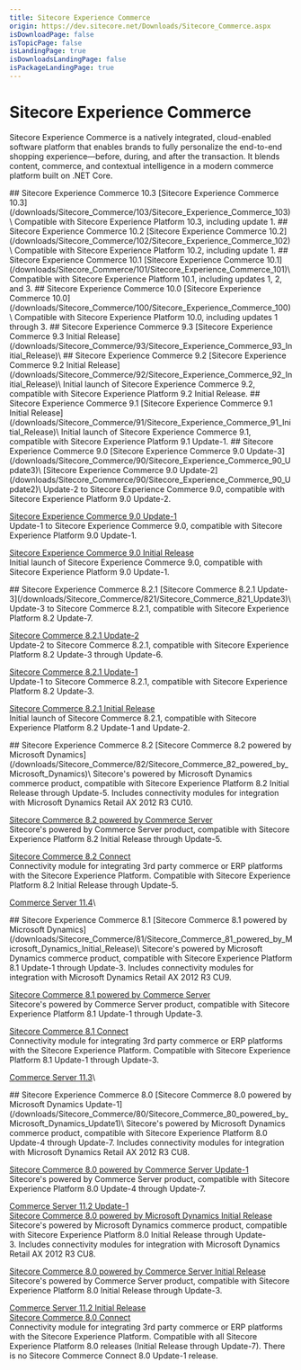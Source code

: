 ```yaml
---
title: Sitecore Experience Commerce
origin: https://dev.sitecore.net/Downloads/Sitecore_Commerce.aspx
isDownloadPage: false
isTopicPage: false
isLandingPage: true
isDownloadsLandingPage: false
isPackageLandingPage: true
---
```


# Sitecore Experience Commerce

Sitecore Experience Commerce is a natively integrated, cloud-enabled software platform that enables brands to fully personalize the end-to-end shopping experience—before, during, and after the transaction. It blends content, commerce, and contextual intelligence in a modern commerce platform built on .NET Core.

<Card variant='outlineRaised' px={0} mb={8}>
<CardHeader>
## Sitecore Experience Commerce 10.3
</CardHeader>
<CardBody>
[Sitecore Experience Commerce 10.3](/downloads/Sitecore_Commerce/103/Sitecore_Experience_Commerce_103)\
Compatible with Sitecore Experience Platform 10.3, including update 1.


</CardBody>          
</Card>
<Card variant='outlineRaised' px={0} mb={8}>
<CardHeader>
## Sitecore Experience Commerce 10.2
</CardHeader>
<CardBody>
[Sitecore Experience Commerce 10.2](/downloads/Sitecore_Commerce/102/Sitecore_Experience_Commerce_102)\
Compatible with Sitecore Experience Platform 10.2, including update 1.


</CardBody>          
</Card>
<Card variant='outlineRaised' px={0} mb={8}>
<CardHeader>
## Sitecore Experience Commerce 10.1
</CardHeader>
<CardBody>
[Sitecore Experience Commerce 10.1](/downloads/Sitecore_Commerce/101/Sitecore_Experience_Commerce_101)\
Compatible with Sitecore Experience Platform 10.1, including updates 1, 2, and 3.


</CardBody>          
</Card>
<Card variant='outlineRaised' px={0} mb={8}>
<CardHeader>
## Sitecore Experience Commerce 10.0
</CardHeader>
<CardBody>
[Sitecore Experience Commerce 10.0](/downloads/Sitecore_Commerce/100/Sitecore_Experience_Commerce_100)\
Compatible with Sitecore Experience Platform 10.0, including updates 1 through 3.


</CardBody>          
</Card>
<Card variant='outlineRaised' px={0} mb={8}>
<CardHeader>
## Sitecore Experience Commerce 9.3
</CardHeader>
<CardBody>
[Sitecore Experience Commerce 9.3 Initial Release](/downloads/Sitecore_Commerce/93/Sitecore_Experience_Commerce_93_Initial_Release)\

</CardBody>          
</Card>
<Card variant='outlineRaised' px={0} mb={8}>
<CardHeader>
## Sitecore Experience Commerce 9.2
</CardHeader>
<CardBody>
[Sitecore Experience Commerce 9.2 Initial Release](/downloads/Sitecore_Commerce/92/Sitecore_Experience_Commerce_92_Initial_Release)\
Initial launch of Sitecore Experience Commerce 9.2, compatible with Sitecore Experience Platform 9.2 Initial Release.


</CardBody>          
</Card>
<Card variant='outlineRaised' px={0} mb={8}>
<CardHeader>
## Sitecore Experience Commerce 9.1
</CardHeader>
<CardBody>
[Sitecore Experience Commerce 9.1 Initial Release](/downloads/Sitecore_Commerce/91/Sitecore_Experience_Commerce_91_Initial_Release)\
Initial launch of Sitecore Experience Commerce 9.1, compatible with Sitecore Experience Platform 9.1 Update-1.


</CardBody>          
</Card>
<Card variant='outlineRaised' px={0} mb={8}>
<CardHeader>
## Sitecore Experience Commerce 9.0
</CardHeader>
<CardBody>
[Sitecore Experience Commerce 9.0 Update-3](/downloads/Sitecore_Commerce/90/Sitecore_Experience_Commerce_90_Update3)\
[Sitecore Experience Commerce 9.0 Update-2](/downloads/Sitecore_Commerce/90/Sitecore_Experience_Commerce_90_Update2)\
Update-2 to Sitecore Experience Commerce 9.0, compatible with Sitecore Experience Platform 9.0 Update-2.

[Sitecore Experience Commerce 9.0 Update-1](/downloads/Sitecore_Commerce/90/Sitecore_Experience_Commerce_90_Update1)\
Update-1 to Sitecore Experience Commerce 9.0, compatible with Sitecore Experience Platform 9.0 Update-1.

[Sitecore Experience Commerce 9.0 Initial Release](/downloads/Sitecore_Commerce/90/Sitecore_Experience_Commerce_90_Initial_Release)\
Initial launch of Sitecore Experience Commerce 9.0, compatible with Sitecore Experience Platform 9.0 Update-1.


</CardBody>          
</Card>
<Card variant='outlineRaised' px={0} mb={8}>
<CardHeader>
## Sitecore Experience Commerce 8.2.1
</CardHeader>
<CardBody>
[Sitecore Commerce 8.2.1 Update-3](/downloads/Sitecore_Commerce/821/Sitecore_Commerce_821_Update3)\
Update-3 to Sitecore Commerce 8.2.1, compatible with Sitecore Experience Platform 8.2 Update-7.

[Sitecore Commerce 8.2.1 Update-2](/downloads/Sitecore_Commerce/821/Sitecore_Commerce_821_Update2)\
Update-2 to Sitecore Commerce 8.2.1, compatible with Sitecore Experience Platform 8.2 Update-3 through Update-6.

[Sitecore Commerce 8.2.1 Update-1](/downloads/Sitecore_Commerce/821/Sitecore_Commerce_821_Update1)\
Update-1 to Sitecore Commerce 8.2.1, compatible with Sitecore Experience Platform 8.2 Update-3.

[Sitecore Commerce 8.2.1 Initial Release](/downloads/Sitecore_Commerce/821/Sitecore_Commerce_821)\
Initial launch of Sitecore Commerce 8.2.1, compatible with Sitecore Experience Platform 8.2 Update-1 and Update-2.


</CardBody>          
</Card>
<Card variant='outlineRaised' px={0} mb={8}>
<CardHeader>
## Sitecore Experience Commerce 8.2
</CardHeader>
<CardBody>
[Sitecore Commerce 8.2 powered by Microsoft Dynamics](/downloads/Sitecore_Commerce/82/Sitecore_Commerce_82_powered_by_Microsoft_Dynamics)\
Sitecore's powered by Microsoft Dynamics commerce product, compatible with Sitecore Experience Platform 8.2 Initial Release through Update-5. Includes connectivity modules for integration with Microsoft Dynamics Retail AX 2012 R3 CU10.

[Sitecore Commerce 8.2 powered by Commerce Server](/downloads/Sitecore_Commerce/82/Sitecore_Commerce_82_powered_by_Commerce_Server)\
Sitecore's powered by Commerce Server product, compatible with Sitecore Experience Platform 8.2 Initial Release through Update-5.

[Sitecore Commerce 8.2 Connect](/downloads/Sitecore_Commerce/82/Sitecore_Commerce_82_Connect)\
Connectivity module for integrating 3rd party commerce or ERP platforms with the Sitecore Experience Platform. Compatible with Sitecore Experience Platform 8.2 Initial Release through Update-5.

[Commerce Server 11.4](/downloads/Sitecore_Commerce/82/Commerce_Server_114)\

</CardBody>          
</Card>
<Card variant='outlineRaised' px={0} mb={8}>
<CardHeader>
## Sitecore Experience Commerce 8.1
</CardHeader>
<CardBody>
[Sitecore Commerce 8.1 powered by Microsoft Dynamics](/downloads/Sitecore_Commerce/81/Sitecore_Commerce_81_powered_by_Microsoft_Dynamics_Initial_Release)\
Sitecore's powered by Microsoft Dynamics commerce product, compatible with Sitecore Experience Platform 8.1 Update-1 through Update-3. Includes connectivity modules for integration with Microsoft Dynamics Retail AX 2012 R3 CU9.

[Sitecore Commerce 8.1 powered by Commerce Server](/downloads/Sitecore_Commerce/81/Sitecore_Commerce_81_powered_by_CS)\
Sitecore's powered by Commerce Server product, compatible with Sitecore Experience Platform 8.1 Update-1 through Update-3.

[Sitecore Commerce 8.1 Connect](/downloads/Sitecore_Commerce/81/Sitecore_Commerce_81_Connect)\
Connectivity module for integrating 3rd party commerce or ERP platforms with the Sitecore Experience Platform. Compatible with Sitecore Experience Platform 8.1 Update-1 through Update-3.

[Commerce Server 11.3](/downloads/Sitecore_Commerce/81/Sitecore_Commerce_Server_113)\

</CardBody>          
</Card>
<Card variant='outlineRaised' px={0} mb={8}>
<CardHeader>
## Sitecore Experience Commerce 8.0
</CardHeader>
<CardBody>
[Sitecore Commerce 8.0 powered by Microsoft Dynamics Update-1](/downloads/Sitecore_Commerce/80/Sitecore_Commerce_80_powered_by_Microsoft_Dynamics_Update1)\
Sitecore's powered by Microsoft Dynamics commerce product, compatible with Sitecore Experience Platform 8.0 Update-4 through Update-7. Includes connectivity modules for integration with Microsoft Dynamics Retail AX 2012 R3 CU8.

[Sitecore Commerce 8.0 powered by Commerce Server Update-1](/downloads/Sitecore_Commerce/80/Sitecore_Commerce_80_powered_by_Commerce_Server_Update1)\
Sitecore's powered by Commerce Server product, compatible with Sitecore Experience Platform 8.0 Update-4 through Update-7.

[Commerce Server 11.2 Update-1](/downloads/Sitecore_Commerce/80/Commerce_Server_112_Update1)\
[Sitecore Commerce 8.0 powered by Microsoft Dynamics Initial Release](/downloads/Sitecore_Commerce/80/Sitecore_Commerce_80_powered_by_Microsoft_Dynamics_Initial_Release)\
Sitecore's powered by Microsoft Dynamics commerce product, compatible with Sitecore Experience Platform 8.0 Initial Release through Update-3. Includes connectivity modules for integration with Microsoft Dynamics Retail AX 2012 R3 CU8.

[Sitecore Commerce 8.0 powered by Commerce Server Initial Release](/downloads/Sitecore_Commerce/80/Sitecore_Commerce_80_powered_by_Commerce_Server_Initial_Release)\
Sitecore's powered by Commerce Server product, compatible with Sitecore Experience Platform 8.0 Initial Release through Update-3.

[Commerce Server 11.2 Initial Release](/downloads/Sitecore_Commerce/80/Commerce_Server_112_Initial_Release)\
[Sitecore Commerce 8.0 Connect](/downloads/Sitecore_Commerce/80/Sitecore_Commerce_80_Connect)\
Connectivity module for integrating 3rd party commerce or ERP platforms with the Sitecore Experience Platform. Compatible with all Sitecore Experience Platform 8.0 releases (Initial Release through Update-7). There is no Sitecore Commerce Connect 8.0 Update-1 release.


</CardBody>          
</Card>